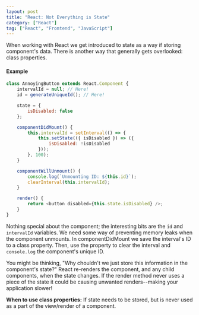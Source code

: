 ```yaml
---
layout: post
title: "React: Not Everything is State"
category: ["React"]
tag: ["React", "Frontend", "JavaScript"]
---
```


When working with React we get introduced to state as a way if storing component's data. There is another way that generally gets overlooked: class properties.

#### Example

```js
class AnnoyingButton extends React.Component {
    intervalId = null; // Here!
    id = generateUniqueId(); // Here!

    state = {
        isDisabled: false
    };

    componentDidMount() {
        this.intervalId = setInterval(() => {
            this.setState(({ isDisabled }) => ({
                isDisabled: !isDisabled
            }));
        }, 100);
    }

    componentWillUnmount() {
        console.log(`Unmounting ID: ${this.id}`);
        clearInterval(this.intervalId);
    }

    render() {
        return <button disabled={this.state.isDisabled} />;
    }
}
```

Nothing special about the component; the interesting bits are the `id` and `intervalId` variables. We need some way of preventing memory leaks when the component unmounts. In componentDidMount we save the interval's ID to a class property. Then, use the property to clear the interval and `console.log` the component's unique ID.

You might be thinking, "Why chouldn't we just store this information in the component's state?" React re-renders the component, and any child components, when the state changes. If the render method never uses a piece of the state it could be causing unwanted renders--making your application slower!

**When to use class properties:** If state needs to be stored, but is never used as a part of the view/render of a component.
